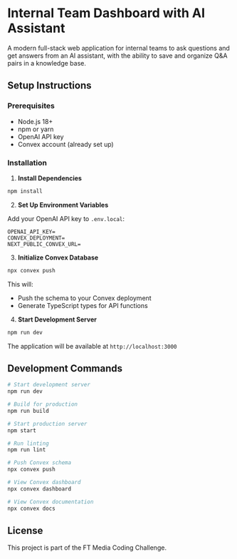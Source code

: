 # Internal Team Dashboard with AI Assistant

A modern full-stack web application for internal teams to ask questions and get answers from an AI assistant, with the ability to save and organize Q&A pairs in a knowledge base.

## Setup Instructions

### Prerequisites

- Node.js 18+
- npm or yarn
- OpenAI API key
- Convex account (already set up)

### Installation

1. **Install Dependencies**

```bash
npm install
```

2. **Set Up Environment Variables**

Add your OpenAI API key to `.env.local`:

```
OPENAI_API_KEY=
CONVEX_DEPLOYMENT=
NEXT_PUBLIC_CONVEX_URL=
```

3. **Initialize Convex Database**

```bash
npx convex push
```

This will:

- Push the schema to your Convex deployment
- Generate TypeScript types for API functions

4. **Start Development Server**

```bash
npm run dev
```

The application will be available at `http://localhost:3000`

## Development Commands

```bash
# Start development server
npm run dev

# Build for production
npm run build

# Start production server
npm start

# Run linting
npm run lint

# Push Convex schema
npx convex push

# View Convex dashboard
npx convex dashboard

# View Convex documentation
npx convex docs
```

## License

This project is part of the FT Media Coding Challenge.
